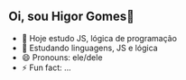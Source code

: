## Oi, sou Higor Gomes👋

- 🔭 Hoje estudo JS, lógica de programação 
- 🌱 Estudando linguagens, JS e lógica
- 😄 Pronouns: ele/dele
- ⚡ Fun fact: ...
